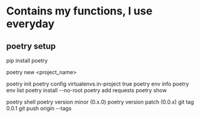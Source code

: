 # Contains my functions, I use everyday

## poetry setup
pip install poetry

poetry new <project_name>

poetry init
poetry config virtualenvs.in-project true
poetry env info
poetry env list
poetry install --no-root
poetry add requests
poetry show


poetry shell
poetry version minor (0.x.0)
poetry version patch (0.0.x)
git tag 0.0.1
git push origin --tags